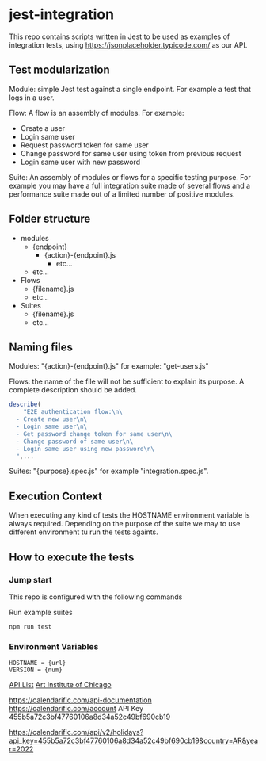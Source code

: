 # jest-integration

This repo contains scripts written in Jest to be used as examples of integration tests, using https://jsonplaceholder.typicode.com/ as our API.

## Test modularization

Module: simple Jest test against a single endpoint. For example a test that logs
in a user.

Flow: A flow is an assembly of modules.
For example:

- Create a user
- Login same user
- Request password token for same user
- Change password for same user using token from previous request
- Login same user with new password

Suite: An assembly of modules or flows for a specific testing purpose.
For example you may have a full integration suite made of several flows and a
performance suite made out of a limited number of positive modules.

## Folder structure

- modules
  - {endpoint}
    - {action}-{endpoint}.js
      - etc...
  - etc...
- Flows
  - {filename}.js
  - etc...
- Suites
  - {filename}.js
  - etc...

## Naming files

Modules: "{action}-{endpoint}.js" for example: "get-users.js"

Flows: the name of the file will not be sufficient to explain its purpose. A
complete description should be added.

```JavaScript
describe(
    "E2E authentication flow:\n\
  - Create new user\n\
  - Login same user\n\
  - Get password change token for same user\n\
  - Change password of same user\n\
  - Login same user using new password\n\
  ",...
```

Suites: "{purpose}.spec.js" for example "integration.spec.js".

## Execution Context

When executing any kind of tests the HOSTNAME environment variable is always
required. Depending on the purpose of the suite we may to use different
environment tu run the tests againts.

## How to execute the tests

### Jump start

This repo is configured with the following commands

Run example suites

```console
npm run test
```

### Environment Variables

```console
HOSTNAME = {url}
VERSION = {num}
```

[API List](https://github.com/public-apis/public-apis)
[Art Institute of Chicago](https://api.artic.edu/docs/#quick-start)


https://calendarific.com/api-documentation
https://calendarific.com/account
API Key 455b5a72c3bf47760106a8d34a52c49bf690cb19

https://calendarific.com/api/v2/holidays?api_key=455b5a72c3bf47760106a8d34a52c49bf690cb19&country=AR&year=2022
